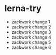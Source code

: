 # lerna-try

* zackwork change 1
* zackwork change 2
* zackwork change 3
* zackwork change 4
* zackwork change 5
* zackwork change 6

